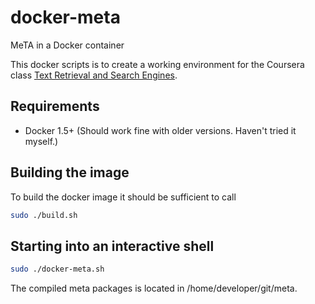 # docker-meta
MeTA in a Docker container

This docker scripts is to create a working environment for the Coursera class [Text Retrieval and Search Engines](https://class.coursera.org/textretrieval-001).

## Requirements

* Docker 1.5+ (Should work fine with older versions. Haven't tried it myself.)

## Building the image

To build the docker image it should be sufficient to call

```sh
sudo ./build.sh
```

## Starting into an interactive shell

```sh
sudo ./docker-meta.sh
```

The compiled meta packages is located in /home/developer/git/meta.
